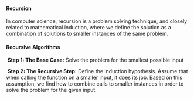 #### Recursion

In computer science, recursion is a problem solving technique, and closely related to mathematical induction, where we define the solution as a combination of solutions to smaller instances of the same problem.  

#### Recursive Algorithms

​	**Step 1: The Base Case:** Solve the problem for the smallest possible input

​	**Step 2: The Recursive Step:** Define the induction hypothesis. Assume that when calling the function on a smaller input, it does its job. Based on this
​                 assumption, we find how to combine calls to smaller instances in order to solve the problem for the given input. 